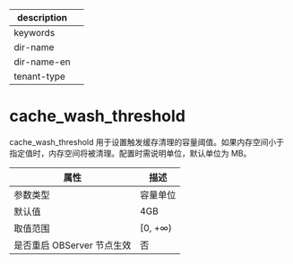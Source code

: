 |description||
|---|---|
|keywords||
|dir-name||
|dir-name-en||
|tenant-type||

cache_wash_threshold 
=========================================

cache_wash_threshold 用于设置触发缓存清理的容量阈值。如果内存空间小于指定值时，内存空间将被清理。配置时需说明单位，默认单位为 MB。


|      **属性**      |  **描述**  |
|------------------|----------|
| 参数类型             | 容量单位     |
| 默认值              | 4GB      |
| 取值范围             | \[0, +∞) |
| 是否重启 OBServer 节点生效 | 否        |



